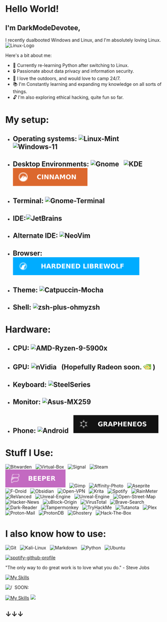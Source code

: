 # Hello World!
## I'm DarkModeDevotee, 
I recently dualbooted Windows and Linux, and I'm absolutely loving Linux. <img src="https://cdn3.emoji.gg/emojis/4626-linux.png" alt=Linux-Logo style="width:25px;"/>

Here's a bit about me:

- 🌱 Currently re-learning Python after switching to Linux.
- 🔒 Passionate about data privacy and information security.
- 🌲 I love the outdoors, and would love to camp 24/7.
- 📚 I'm Constantly learning and expanding my knowledge on all sorts of things.
- 🔓 I'm also exploring ethical hacking, quite fun so far.

# My setup:
- ## Operating systems: <img src="https://img.shields.io/badge/-linux_mint-80C23A?logo=linuxmint&logoColor=white&style=for-the-badge" alt=Linux-Mint />&nbsp;&nbsp; <img src="https://img.shields.io/badge/Windows_11-0078D4?logo=windows11&logoColor=white&style=for-the-badge" alt=Windows-11 />&nbsp;&nbsp;
- ## Desktop Environments: <img src="https://img.shields.io/badge/gnome-4A86CF?logo=gnome&logoColor=white&style=for-the-badge" alt=Gnome />&nbsp;&nbsp; <img src="https://img.shields.io/badge/Plasma-1D99F3?logo=KDE&logoColor=white&style=for-the-badge" alt=KDE />&nbsp;&nbsp; <img src="https://raw.githubusercontent.com/DarkModeDevotee/DarkModeDevotee/main/CINNAMON.svg" alt=Cinnamon />&nbsp;&nbsp;
- ## Terminal: <img src="https://img.shields.io/badge/gnome_terminal-241F31?logo=gnometerminal&logoColor=white&style=for-the-badge" alt=Gnome-Terminal />&nbsp;&nbsp;
- ## IDE:<img src="https://img.shields.io/badge/jetbains-000000?logo=jetbrains&logoColor=white&style=for-the-badge" alt=JetBrains />&nbsp;&nbsp;
- ## Alternate IDE: <img src="https://img.shields.io/badge/Neovim-57A143?logo=Neovim&logoColor=white&style=for-the-badge" alt=NeoVim />&nbsp;&nbsp;
- ## Browser: <img src="https://raw.githubusercontent.com/DarkModeDevotee/DarkModeDevotee/main/HARDENED%20LIBREWOLF.svg" alt=LibreWolf />&nbsp;&nbsp;
- ## Theme: <img src="https://img.shields.io/badge/-Catppuccin_Mocha-1e1e2e?logo=buymeacoffee&logoColor=white&style=for-the-badge" alt=Catpuccin-Mocha />&nbsp;&nbsp;
- ## Shell: <img src="https://img.shields.io/badge/-zsh_+_ohmyzsh-F15A24?logo=zotero&logoColor=white&style=for-the-badge" alt=zsh-plus-ohmyzsh />&nbsp;&nbsp;

# Hardware:
- ## CPU: <img src="https://img.shields.io/badge/-Ryzen_9_5900x-ED1C24?logo=amd&logoColor=white&style=for-the-badge" alt=AMD-Ryzen-9-5900x />&nbsp;&nbsp;
- ## GPU: <img src="https://img.shields.io/badge/rtx_3070ti-76B900?logo=NVIDIA&logoColor=white&style=for-the-badge" alt=nVidia />&nbsp;&nbsp; (Hopefully Radeon soon. <img src="https://raw.githubusercontent.com/DarkModeDevotee/DarkModeDevotee/main/nvidia-linux.gif" style="width:25px;"/> )
- ## Keyboard: <img src="https://img.shields.io/badge/Apex_Pro-FF5200?logo=steelseries&logoColor=white&style=for-the-badge" alt=SteelSeries />&nbsp;&nbsp;
- ## Monitor: <img src="https://img.shields.io/badge/MX259-000000?logo=asus&logoColor=white&style=for-the-badge" alt=Asus-MX259 />&nbsp;&nbsp;
- ## Phone: <img src="https://img.shields.io/badge/Pixel_7-3ACB7B?logo=android&logoColor=white&style=for-the-badge" alt=Android />&nbsp;&nbsp; <img src="https://raw.githubusercontent.com/DarkModeDevotee/DarkModeDevotee/main/GRAPHENEOS.svg" alt=GrapheneOS />&nbsp;&nbsp;

# Stuff I Use:
<img src="https://img.shields.io/badge/bitwarden-175DDC?logo=bitwarden&logoColor=white&style=for-the-badge" alt=Bitwarden />&nbsp;&nbsp;
<img src="https://img.shields.io/badge/Virtual_Box-183A61?logo=virtualbox&logoColor=white&style=for-the-badge" alt=Virtual-Box />&nbsp;&nbsp;
<img src="https://img.shields.io/badge/signal-3A76F0?logo=signal&logoColor=white&style=for-the-badge" alt=Signal />&nbsp;&nbsp;
<img src="https://img.shields.io/badge/steam-171D25?logo=steam&logoColor=white&style=for-the-badge" alt=Steam />&nbsp;&nbsp;
<img src="https://raw.githubusercontent.com/DarkModeDevotee/DarkModeDevotee/main/BEEPER.svg" alt=Beeper />&nbsp;&nbsp;
<img src="https://img.shields.io/badge/gimp-5C5543?logo=gimp&logoColor=white&style=for-the-badge" alt=Gimp />&nbsp;&nbsp;
<img src="https://img.shields.io/badge/affinity_photo-7E4DD2?logo=affinityphoto&logoColor=white&style=for-the-badge" alt=Affinity-Photo />&nbsp;&nbsp;
<img src="https://img.shields.io/badge/aseprite-7D929E?logo=aseprite&logoColor=white&style=for-the-badge" alt=Aseprite />&nbsp;&nbsp;
<img src="https://img.shields.io/badge/Fdroid-1976D2?logo=fdroid&logoColor=white&style=for-the-badge" alt=F-Droid />&nbsp;&nbsp;
<img src="https://img.shields.io/badge/Obsidian-7C3AED?logo=Obsidian&logoColor=white&style=for-the-badge" alt=Obsidian />&nbsp;&nbsp;
<img src="https://img.shields.io/badge/open_vpn-EA7E20?logo=openvpn&logoColor=white&style=for-the-badge" alt=Open-VPN />&nbsp;&nbsp;
<img src="https://img.shields.io/badge/krita-3BABFF?logo=krita&logoColor=white&style=for-the-badge" alt=Krita />&nbsp;&nbsp;
<img src="https://img.shields.io/badge/spotify-1DB954?logo=spotify&logoColor=white&style=for-the-badge" alt=Spotify />&nbsp;&nbsp;
<img src="https://img.shields.io/badge/rainmeter-19519B?logo=rainmeter&logoColor=white&style=for-the-badge" alt=RainMeter />&nbsp;&nbsp;
<img src="https://img.shields.io/badge/revanced-9ED5FF?logo=revanced&logoColor=black&style=for-the-badge" alt=ReVanced />&nbsp;&nbsp;
<img src="https://img.shields.io/badge/Unreal_Engine-0E1128?logo=unrealengine&logoColor=white&style=for-the-badge" alt=Unreal-Engine />&nbsp;&nbsp;
<img src="https://img.shields.io/badge/blender-E87D0D.svg?logo=blender&style=for-the-badge&logoColor=white" alt=Unreal-Engine />&nbsp;&nbsp;
<img src="https://img.shields.io/badge/open_street_map-7EBC6F?logo=openstreetmap&logoColor=white&style=for-the-badge" alt=Open-Street-Map />&nbsp;&nbsp;
<img src="https://img.shields.io/badge/Hacker_News-F0652F?logo=ycombinator&logoColor=white&style=for-the-badge" alt=Hacker-News />&nbsp;&nbsp;
<img src="https://img.shields.io/badge/ublock_origin-800000?logo=ublockorigin&logoColor=white&style=for-the-badge" alt=uBlock-Origin />&nbsp;&nbsp;
<img src="https://img.shields.io/badge/virustotal-394EFF?logo=virustotal&logoColor=white&style=for-the-badge" alt=VirusTotal />&nbsp;&nbsp;
<img src="https://img.shields.io/badge/Brave_search-FB542B?logo=brave&logoColor=white&style=for-the-badge" alt=Brave-Search />&nbsp;&nbsp;
<img src="https://img.shields.io/badge/Dark_Reader-141E24?logo=darkreader&logoColor=white&style=for-the-badge" alt=Dark-Reader />&nbsp;&nbsp;
<img src="https://img.shields.io/badge/tampermonkey-00485B?logo=tampermonkey&logoColor=white&style=for-the-badge" alt=Tampermonkey />&nbsp;&nbsp;
<img src="https://img.shields.io/badge/tryhackme-212C42?logo=tryhackme&logoColor=white&style=for-the-badge" alt=TryHackMe />&nbsp;&nbsp;
<img src="https://img.shields.io/badge/tutanota-840010?logo=tutanota&logoColor=white&style=for-the-badge" alt=Tutanota />&nbsp;&nbsp;
<img src="https://img.shields.io/badge/plex-F5B700?logo=plex&logoColor=black&style=for-the-badge" alt=Plex />&nbsp;&nbsp;
<img src="https://img.shields.io/badge/proton_mail-6D4AFF?logo=protonmail&logoColor=white&style=for-the-badge" alt=Proton-Mail />&nbsp;&nbsp;
<img src="https://img.shields.io/badge/protonDB-F50057?logo=protonDB&logoColor=white&style=for-the-badge" alt=ProtonDB />&nbsp;&nbsp;
<img src="https://img.shields.io/badge/ghostery-00AEF0.svg?logo=ghostery&style=for-the-badge&logoColor=white" alt=Ghostery />&nbsp;&nbsp;
<img src="https://img.shields.io/badge/Hack_the_Box-9FEF00?logo=hackthebox&logoColor=black&style=for-the-badge" alt=Hack-The-Box />&nbsp;

# I also know how to use:
<img src="https://img.shields.io/badge/git-F05032?logo=git&logoColor=white&style=for-the-badge" alt=Git />&nbsp;&nbsp;
<img src="https://img.shields.io/badge/Kali_Linux-557C94?logo=kalilinux&logoColor=white&style=for-the-badge" alt=Kali-Linux />&nbsp;&nbsp;
<img src="https://img.shields.io/badge/markdown-000000?logo=markdown&logoColor=white&style=for-the-badge" alt=Markdown />&nbsp;&nbsp;
<img src="https://img.shields.io/badge/python-3776AB?logo=python&logoColor=white&style=for-the-badge" alt=Python />&nbsp;&nbsp;
<img src="https://img.shields.io/badge/ubuntu-E95420?logo=ubuntu&logoColor=white&style=for-the-badge" alt=Ubuntu />&nbsp;&nbsp;
</p>

[![spotify-github-profile](https://spotify-github-profile.vercel.app/api/view?uid=31eqq5xxgji4ywbcei7345374b6m&cover_image=true&theme=default&show_offline=true&background_color=121212&interchange=true&bar_color=ffffff&bar_color_cover=true)](https://spotify-github-profile.vercel.app/api/view?uid=31eqq5xxgji4ywbcei7345374b6m&redirect=true)

"The only way to do great work is to love what you do." - Steve Jobs 

[![My Skills](https://skillicons.dev/icons?i=md,neovim,linux,unreal,py)](https://skillicons.dev)

<img src="" alt= />&nbsp;&nbsp;SOON:

[![My Skills](https://skillicons.dev/icons?i=bash,lua)](https://skillicons.dev)
![](https://hit.yhype.me/github/profile?user_id=84683430)
## ↓↓↓
